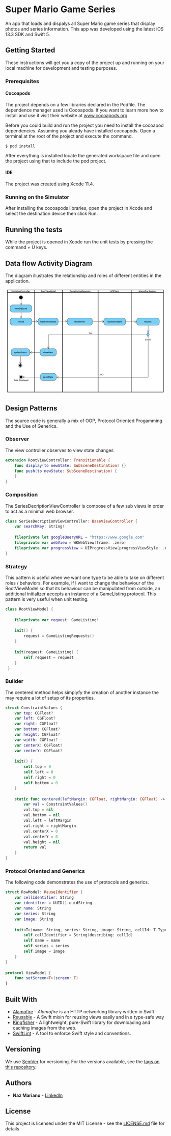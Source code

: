 # Super Mario Game Series

An app that loads and dispalys all Super Mario game series that display photos and series information. This app was developed using the latest iOS 13.3 SDK and Swift 5.

## Getting Started

These instructions will get you a copy of the project up and running on your local machine for development and testing purposes. 

### Prerequisites

#### Cocoapods

The project depends on a few libraries declared in the Podfile. The dependence manager used is Cocoapods. If you want to learn more how to install and use it visit their website at www.cocoapods.org

Before you could build and run the project you need to install the cocoapod dependencies. Assuming you aleady have installed cocoapods. Open a terminal at the root of the project and execute the command.

```
$ pod install
```

After everything is installed locate the generated workspace file and open the project using that to include the pod project.

#### IDE

The project was created using Xcode 11.4.

### Running on the Simulator

After installing the cocoapods libraries, open the project in Xcode and select the destination device then click Run.

## Running the tests

While the project is opened in Xcode run the unit tests by pressing the command  + U keys.

## Data flow Activity Diagram

The diagram illustrates the relationship and roles of different entities in the application.

<img src="series-display.png" alt="series-display" style="zoom:50%;" />

## Design Patterns

The source code is generally a mix of OOP, Protocol Oriented Progamming and the Use of Generics.

### Observer

The view controller observes to view state changes

```Swift
extension RootViewController: Transitionable {
    func display(to newState: SubSceneDestination) {}
    func push(to newState: SubSceneDestination) {
    }
}
```

### Composition

The SeriesDecriptionViewController is compose of a few sub views in order to act as a minimal web browser.

```Swift
class SeriesDecriptionViewController: BaseViewController {
    var searchKey: String!
    
    fileprivate let googleQueryURL = "https://www.google.com"
    fileprivate var webView = WKWebView(frame: .zero)
    fileprivate var progressView = UIProgressView(progressViewStyle: .default)
}
```

### Strategy

This pattern is useful when we want one type to be able to take on different roles / behaviors. For example, if I want to change the behaviour of the RootViewModel so that its behaviour can be manipulated from outside, an additional initializer accepts an instance of a GameListing protocol. This pattern is very useful when unit testing.

```swift
class RootViewModel {
    
    fileprivate var request: GameListing!
    
    init() {
        request = GameListingRequests()
    }
    
    init(request: GameListing) {
        self.request = request
    }
 }
```

### Builder

The centered method helps simplyfy the creation of another instance the may require a lot of setup of its properties.

```swift
struct ConstraintValues {
    var top: CGFloat?
    var left: CGFloat?
    var right: CGFloat?
    var bottom: CGFloat?
    var height: CGFloat?
    var width: CGFloat?
    var centerX: CGFloat?
    var centerY: CGFloat?
    
    init() {
        self.top = 0
        self.left = 0
        self.right = 0
        self.bottom = 0
    }
    
    static func centered(leftMargin: CGFloat, rightMargin: CGFloat) -> ConstraintValues {
        var val = ConstraintValues()
        val.top = nil
        val.bottom = nil
        val.left = leftMargin
        val.right = rightMargin
        val.centerX = 0
        val.centerY = 0
        val.height = nil
        return val
    }
}

```

### Protocol Oriented and Generics

The following code demonstrates the use of protocols and generics.

```swift
struct RowModel: ReuseIdentifier {
    var cellIdentifier: String
    var identifier = UUID().uuidString
    var name: String
    var series: String
    var image: String
    
    init<T>(name: String, series: String, image: String, cellId: T.Type = T.self) {
        self.cellIdentifier = String(describing: cellId)
        self.name = name
        self.series = series
        self.image = image
    }
}

protocol ViewModel {
    func setScreen<T>(screen: T)
}
```



## Built With

* [Alamofire](https://github.com/Alamofire/Alamofire) - *Alamofire* is an HTTP networking library written in Swift. 
* [Reusable](https://github.com/AliSoftware/Reusable) - A Swift mixin for reusing views easily and in a type-safe way
* [Kingfisher](https://github.com/onevcat/Kingfisher) - A lightweight, pure-Swift library for downloading and caching images from the web.
* [SwiftLint](https://realm.github.io/SwiftLint) - A tool to enforce Swift style and conventions.

## Versioning

We use [SemVer](http://semver.org/) for versioning. For the versions available, see the [tags on this repository](https://github.com/your/project/tags). 

## Authors

* **Naz Mariano** -  [LinkedIn](https://www.linkedin.com/in/iamnaz/)

## License

This project is licensed under the MIT License - see the [LICENSE.md](LICENSE.md) file for details


